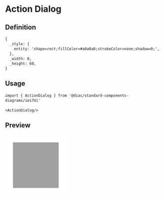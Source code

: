 # Action Dialog

## Definition

```
{
  _style: { 
    entity: 'shape=rect;fillColor=#a0a0a0;strokeColor=none;shadow=0;',
  },
  _width: 0,
  _height: 60,
}
```

## Usage

```
import { ActionDialog } from '@diac/standard-components-diagrams/ios7Ui'

<ActionDialog/>
```

## Preview

<img src="./action-dialog.png" width="200"/>
